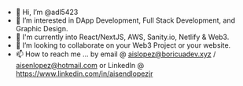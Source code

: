 - 👋 Hi, I’m @adl5423
- 👀 I’m interested in DApp Development, Full Stack Development, and Graphic Design.
- 🌱 I'm currently into React/NextJS, AWS, Sanity.io, Netlify & Web3.
- 💞️ I’m looking to collaborate on your Web3 Project or your website.
- 📫 How to reach me ... by email @ aislopez@boricuadev.xyz / aisenlopez@hotmail.com or LinkedIn @ https://www.linkedin.com/in/aisendlopezjr


